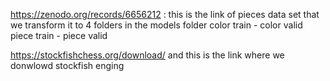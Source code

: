 https://zenodo.org/records/6656212 : this is the link of pieces data set 
that we transform it to 4 folders in the models folder
color train - color valid
piece train - piece valid 

https://stockfishchess.org/download/ and this is the link where we donwlowd stockfish enging 
